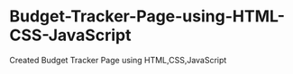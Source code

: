 # Budget-Tracker-Page-using-HTML-CSS-JavaScript
Created Budget Tracker Page using HTML,CSS,JavaScript
